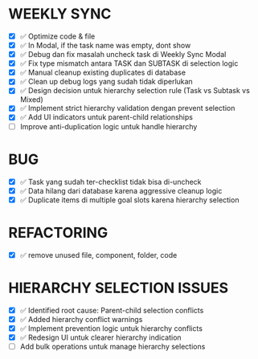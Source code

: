 # WEEKLY SYNC
- [x] ✅ Optimize code & file
- [x] ✅ In Modal, if the task name was empty, dont show 
- [x] ✅ Debug dan fix masalah uncheck task di Weekly Sync Modal
- [x] ✅ Fix type mismatch antara TASK dan SUBTASK di selection logic
- [x] ✅ Manual cleanup existing duplicates di database
- [x] ✅ Clean up debug logs yang sudah tidak diperlukan
- [x] ✅ Design decision untuk hierarchy selection rule (Task vs Subtask vs Mixed)
- [x] ✅ Implement strict hierarchy validation dengan prevent selection
- [x] ✅ Add UI indicators untuk parent-child relationships
- [ ] Improve anti-duplication logic untuk handle hierarchy

# BUG
- [x] ✅ Task yang sudah ter-checklist tidak bisa di-uncheck
- [x] ✅ Data hilang dari database karena aggressive cleanup logic
- [x] ✅ Duplicate items di multiple goal slots karena hierarchy selection

# REFACTORING
- [x] ✅ remove unused file, component, folder, code

# HIERARCHY SELECTION ISSUES
- [x] ✅ Identified root cause: Parent-child selection conflicts
- [x] ✅ Added hierarchy conflict warnings
- [x] ✅ Implement prevention logic untuk hierarchy conflicts
- [x] ✅ Redesign UI untuk clearer hierarchy indication
- [ ] Add bulk operations untuk manage hierarchy selections